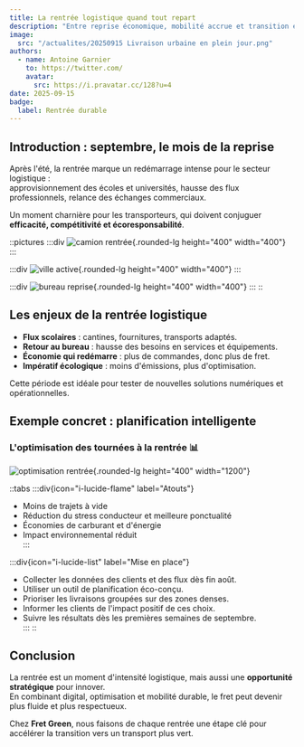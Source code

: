 ```yaml
---
title: La rentrée logistique quand tout repart
description: "Entre reprise économique, mobilité accrue et transition écologique, septembre marque un tournant pour le fret durable."
image:
  src: "/actualites/20250915 Livraison urbaine en plein jour.png"
authors:
  - name: Antoine Garnier
    to: https://twitter.com/
    avatar:
      src: https://i.pravatar.cc/128?u=4
date: 2025-09-15
badge:
  label: Rentrée durable
---
```


## Introduction : septembre, le mois de la reprise

Après l'été, la rentrée marque un redémarrage intense pour le secteur logistique :  
approvisionnement des écoles et universités, hausse des flux professionnels, relance des échanges commerciaux.  

Un moment charnière pour les transporteurs, qui doivent conjuguer **efficacité, compétitivité et écoresponsabilité**.  

::pictures
  :::div
  ![camion rentrée](https://picsum.photos/id/344/400/400){.rounded-lg height="400" width="400"}
  :::

  :::div
  ![ville active](https://picsum.photos/id/366/400/400){.rounded-lg height="400" width="400"}
  :::

  :::div
  ![bureau reprise](https://picsum.photos/id/122/400/400){.rounded-lg height="400" width="400"}
  :::
::

## Les enjeux de la rentrée logistique

- **Flux scolaires** : cantines, fournitures, transports adaptés.  
- **Retour au bureau** : hausse des besoins en services et équipements.  
- **Économie qui redémarre** : plus de commandes, donc plus de fret.  
- **Impératif écologique** : moins d'émissions, plus d'optimisation.  

Cette période est idéale pour tester de nouvelles solutions numériques et opérationnelles.  

## Exemple concret : planification intelligente

### L'optimisation des tournées à la rentrée 📊

![optimisation rentrée](https://picsum.photos/id/212/1200/400){.rounded-lg height="400" width="1200"}

::tabs
  :::div{icon="i-lucide-flame" label="Atouts"}
  - Moins de trajets à vide  
  - Réduction du stress conducteur et meilleure ponctualité  
  - Économies de carburant et d'énergie  
  - Impact environnemental réduit  
  :::

  :::div{icon="i-lucide-list" label="Mise en place"}
  - Collecter les données des clients et des flux dès fin août.  
  - Utiliser un outil de planification éco-conçu.  
  - Prioriser les livraisons groupées sur des zones denses.  
  - Informer les clients de l'impact positif de ces choix.  
  - Suivre les résultats dès les premières semaines de septembre.  
  :::
::

## Conclusion

La rentrée est un moment d'intensité logistique, mais aussi une **opportunité stratégique** pour innover.  
En combinant digital, optimisation et mobilité durable, le fret peut devenir plus fluide et plus respectueux.  

Chez **Fret Green**, nous faisons de chaque rentrée une étape clé pour accélérer la transition vers un transport plus vert.  

